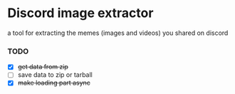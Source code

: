 # Discord image extractor
a tool for extracting the memes (images and videos) you shared on discord


### TODO
- [x] ~~get data from zip~~
- [ ] save data to zip or tarball
- [x] ~~make loading part async~~